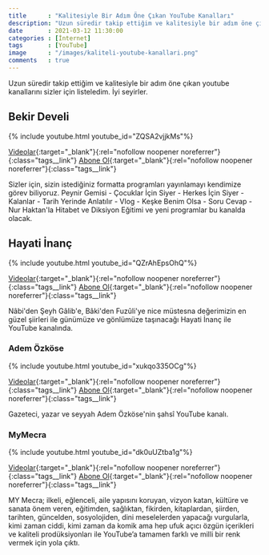 ```yaml
---
title      : "Kalitesiyle Bir Adım Öne Çıkan YouTube Kanalları"
description: "Uzun süredir takip ettiğim ve kalitesiyle bir adım öne çıkan youtube kanallarını sizler için listeledim. İyi seyirler."
date       : 2021-03-12 11:30:00
categories : [İnternet]
tags       : [YouTube]
image      : "/images/kaliteli-youtube-kanallari.png"
comments   : true
---
```


Uzun süredir takip ettiğim ve kalitesiyle bir adım öne çıkan youtube kanallarını sizler için listeledim. İyi seyirler.

## Bekir Develi

{% include youtube.html youtube_id="ZQSA2vjjkMs"%}

[Videolar](https://www.youtube.com/channel/UCy8aOYFayWzwENIOro8kJnQ/videos){:target="_blank"}{:rel="nofollow noopener noreferrer"}{:class="tags__link"}
[Abone Ol](https://www.youtube.com/channel/UCy8aOYFayWzwENIOro8kJnQ?sub_confirmation=1){:target="_blank"}{:rel="nofollow noopener noreferrer"}{:class="tags__link"}

Sizler için, sizin istediğiniz formatta programları yayınlamayı kendimize görev biliyoruz. Peynir Gemisi - Çocuklar İçin Siyer - Herkes İçin Siyer - Kalanlar - Tarih Yerinde Anlatılır - Vlog - Keşke Benim Olsa - Soru Cevap - Nur Haktan'la Hitabet ve Diksiyon Eğitimi ve yeni programlar bu kanalda olacak.

## Hayati İnanç

{% include youtube.html youtube_id="QZrAhEpsOhQ"%}

[Videolar](https://www.youtube.com/channel/UC53-fNJJHvvTcusm_2lMxaA/videos){:target="_blank"}{:rel="nofollow noopener noreferrer"}{:class="tags__link"}
[Abone Ol](https://www.youtube.com/channel/UC53-fNJJHvvTcusm_2lMxaA?sub_confirmation=1){:target="_blank"}{:rel="nofollow noopener noreferrer"}{:class="tags__link"}

Nâbi'den Şeyh Gâlib'e, Bâki'den Fuzûli'ye nice müstesna değerimizin en güzel şiirleri ile günümüze ve gönlümüze taşınacağı Hayati İnanç ile YouTube kanalında.

### Adem Özköse 

{% include youtube.html youtube_id="xukqo335OCg"%}

[Videolar](https://www.youtube.com/channel/UCppRLYaUuBCYApeTYOJ-azg/videos){:target="_blank"}{:rel="nofollow noopener noreferrer"}{:class="tags__link"}
[Abone Ol](https://www.youtube.com/channel/UCppRLYaUuBCYApeTYOJ-azg?sub_confirmation=1){:target="_blank"}{:rel="nofollow noopener noreferrer"}{:class="tags__link"}

Gazeteci, yazar ve seyyah Adem Özköse'nin şahsî YouTube kanalı.

### MyMecra

{% include youtube.html youtube_id="dk0uUZtba1g"%}

[Videolar](https://www.youtube.com/channel/UCj-hxwtrOCSlBRwe74A9exA/videos){:target="_blank"}{:rel="nofollow noopener noreferrer"}{:class="tags__link"}
[Abone Ol](https://www.youtube.com/channel/UCj-hxwtrOCSlBRwe74A9exA?sub_confirmation=1){:target="_blank"}{:rel="nofollow noopener noreferrer"}{:class="tags__link"}

MY Mecra; ilkeli, eğlenceli, aile yapısını koruyan, vizyon katan, kültüre ve sanata önem veren, eğitimden, sağlıktan, fikirden, kitaplardan, şiirden, tarihten, güncelden, sosyolojiden, dini meselelerden yapacağı vurgularla, kimi zaman ciddi, kimi zaman da komik ama hep ufuk açıcı özgün içerikleri ve kaliteli prodüksiyonları ile YouTube’a tamamen farklı ve milli bir renk vermek için yola çıktı. 